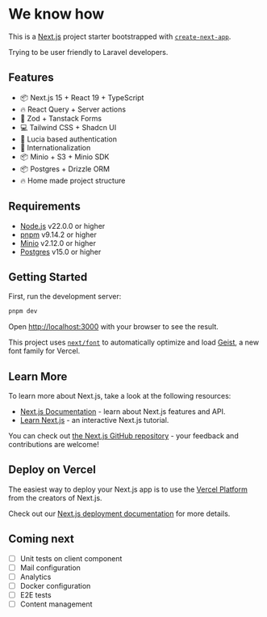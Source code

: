 # We know how

This is a [Next.js](https://nextjs.org) project starter bootstrapped with [`create-next-app`](https://nextjs.org/docs/app/api-reference/cli/create-next-app).

Trying to be user friendly to Laravel developers.

## Features

- 📦 Next.js 15 + React 19 + TypeScript
- 🔥 React Query + Server actions
- 📝 Zod + Tanstack Forms
- 💻 Tailwind CSS + Shadcn UI
- 🔑 Lucia based authentication
- 📄 Internationalization
- 📦 Minio + S3 + Minio SDK
- 📦 Postgres + Drizzle ORM
- 🔥 Home made project structure

## Requirements

- [Node.js](https://nodejs.org/en/) v22.0.0 or higher
- [pnpm](https://pnpm.io/) v9.14.2 or higher
- [Minio](https://min.io/) v2.12.0 or higher
- [Postgres](https://www.postgresql.org/) v15.0 or higher

## Getting Started

First, run the development server:

```bash
pnpm dev
```

Open [http://localhost:3000](http://localhost:3000) with your browser to see the result.

This project uses [`next/font`](https://nextjs.org/docs/app/building-your-application/optimizing/fonts) to automatically optimize and load [Geist](https://vercel.com/font), a new font family for Vercel.

## Learn More

To learn more about Next.js, take a look at the following resources:

- [Next.js Documentation](https://nextjs.org/docs) - learn about Next.js features and API.
- [Learn Next.js](https://nextjs.org/learn) - an interactive Next.js tutorial.

You can check out [the Next.js GitHub repository](https://github.com/vercel/next.js) - your feedback and contributions are welcome!

## Deploy on Vercel

The easiest way to deploy your Next.js app is to use the [Vercel Platform](https://vercel.com/new?utm_medium=default-template&filter=next.js&utm_source=create-next-app&utm_campaign=create-next-app-readme) from the creators of Next.js.

Check out our [Next.js deployment documentation](https://nextjs.org/docs/app/building-your-application/deploying) for more details.

## Coming next

- [ ] Unit tests on client component
- [ ] Mail configuration
- [ ] Analytics
- [ ] Docker configuration
- [ ] E2E tests
- [ ] Content management
